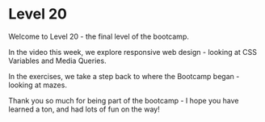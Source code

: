# Level 20

Welcome to Level 20 - the final level of the bootcamp.

In the video this week, we explore responsive web design - looking at CSS Variables and Media Queries.

In the exercises, we take a step back to where the Bootcamp began - looking at mazes.

Thank you so much for being part of the bootcamp - I hope you have learned a ton, and had lots of fun on the way!
